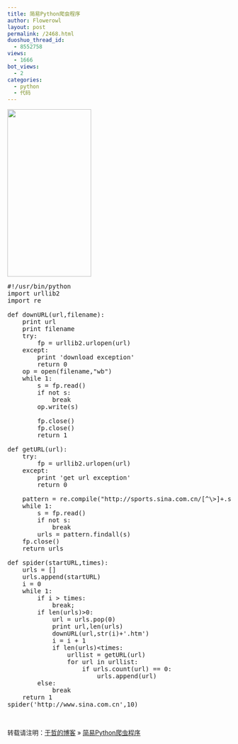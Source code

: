 ```yaml
---
title: 简易Python爬虫程序
author: Flowerowl
layout: post
permalink: /2468.html
duoshuo_thread_id:
  - 8552758
views:
  - 1666
bot_views:
  - 2
categories:
  - python
  - 代码
---
```

[<img title="spider" src="http://lazynight.me/wp-content/uploads/2012/09/spider.png" alt="" width="189" height="378" />][1]

<pre class="lang:default decode:true">#!/usr/bin/python
import urllib2
import re

def downURL(url,filename):
    print url
    print filename
    try:
        fp = urllib2.urlopen(url)
    except:
        print 'download exception'
        return 0
    op = open(filename,"wb")
    while 1:
        s = fp.read()
        if not s:
            break
        op.write(s)

        fp.close()
        fp.close()
        return 1

def getURL(url):
    try:
        fp = urllib2.urlopen(url)
    except:
        print 'get url exception'
        return 0

    pattern = re.compile("http://sports.sina.com.cn/[^\&gt;]+.shtml")
    while 1:
        s = fp.read()
        if not s:
            break
        urls = pattern.findall(s)
    fp.close()
    return urls

def spider(startURL,times):
    urls = []
    urls.append(startURL)
    i = 0
    while 1:
        if i &gt; times:
            break;
        if len(urls)&gt;0:
            url = urls.pop(0)
            print url,len(urls)
            downURL(url,str(i)+'.htm')
            i = i + 1
            if len(urls)&lt;times:
                urllist = getURL(url)
                for url in urllist:
                    if urls.count(url) == 0:
                        urls.append(url)
        else:
            break
    return 1
spider('http://www.sina.com.cn',10)</pre>

&nbsp;

转载请注明：[于哲的博客][2] &raquo; [简易Python爬虫程序][3]

 [1]: http://lazynight.me/wp-content/uploads/2012/09/spider.png
 [2]: http://localhost/wordpress
 [3]: http://localhost/wordpress/2468.html